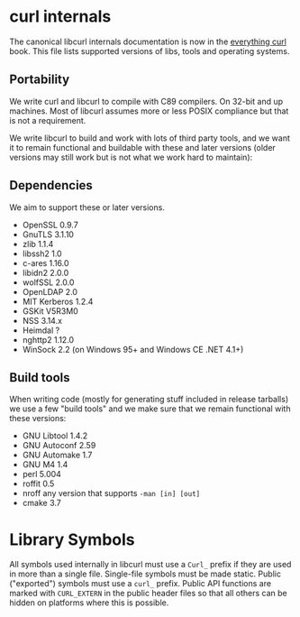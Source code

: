 # curl internals

The canonical libcurl internals documentation is now in the [everything
curl](https://everything.curl.dev/internals) book. This file lists supported
versions of libs, tools and operating systems.

## Portability

 We write curl and libcurl to compile with C89 compilers. On 32-bit and up
 machines. Most of libcurl assumes more or less POSIX compliance but that is
 not a requirement.

 We write libcurl to build and work with lots of third party tools, and we
 want it to remain functional and buildable with these and later versions
 (older versions may still work but is not what we work hard to maintain):

## Dependencies

 We aim to support these or later versions.

 - OpenSSL      0.9.7
 - GnuTLS       3.1.10
 - zlib         1.1.4
 - libssh2      1.0
 - c-ares       1.16.0
 - libidn2      2.0.0
 - wolfSSL      2.0.0
 - OpenLDAP     2.0
 - MIT Kerberos 1.2.4
 - GSKit        V5R3M0
 - NSS          3.14.x
 - Heimdal      ?
 - nghttp2      1.12.0
 - WinSock      2.2 (on Windows 95+ and Windows CE .NET 4.1+)

## Build tools

 When writing code (mostly for generating stuff included in release tarballs)
 we use a few "build tools" and we make sure that we remain functional with
 these versions:

 - GNU Libtool  1.4.2
 - GNU Autoconf 2.59
 - GNU Automake 1.7
 - GNU M4       1.4
 - perl         5.004
 - roffit       0.5
 - nroff        any version that supports `-man [in] [out]`
 - cmake        3.7

Library Symbols
===============

 All symbols used internally in libcurl must use a `Curl_` prefix if they are
 used in more than a single file. Single-file symbols must be made static.
 Public ("exported") symbols must use a `curl_` prefix. Public API functions
 are marked with `CURL_EXTERN` in the public header files so that all others
 can be hidden on platforms where this is possible.
